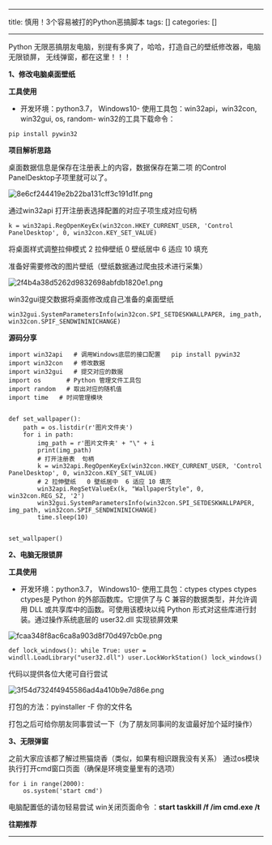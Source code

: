 
--- 
title:  慎用！3个容易被打的Python恶搞脚本 
tags: []
categories: [] 

---
Python 无限恶搞朋友电脑，别提有多爽了，哈哈，打造自己的壁纸修改器，电脑无限锁屏， 无线弹窗，都在这里！！！

**1、修改电脑桌面壁纸**

**工具使用**
- 开发环境：python3.7， Windows10- 使用工具包：win32api，win32con, win32gui, os, random- win32的工具下载命令：
```
pip install pywin32
```

**项目解析思路**

桌面数据信息是保存在注册表上的内容，数据保存在第二项 的Control PanelDesktop子项里就可以了。

<img src="https://img-blog.csdnimg.cn/img_convert/8e6cf244419e2b22ba131cff3c191d1f.png" alt="8e6cf244419e2b22ba131cff3c191d1f.png">

通过win32api 打开注册表选择配置的对应子项生成对应句柄

```
k = win32api.RegOpenKeyEx(win32con.HKEY_CURRENT_USER, 'Control PanelDesktop', 0, win32con.KEY_SET_VALUE)
```

将桌面样式调整拉伸模式 2 拉伸壁纸 0 壁纸居中 6 适应 10 填充

准备好需要修改的图片壁纸（壁纸数据通过爬虫技术进行采集）

<img src="https://img-blog.csdnimg.cn/img_convert/2f4b4a38d5262d9832698abfdb1820e1.png" alt="2f4b4a38d5262d9832698abfdb1820e1.png">

win32gui提交数据将桌面修改成自己准备的桌面壁纸

```
win32gui.SystemParametersInfo(win32con.SPI_SETDESKWALLPAPER, img_path, win32con.SPIF_SENDWININICHANGE)
```

**源码分享**

```
import win32api   # 调用Windows底层的接口配置   pip install pywin32
import win32con   # 修改数据
import win32gui   # 提交对应的数据
import os       # Python 管理文件工具包
import random   # 取出对应的随机值
import time   # 时间管理模块


def set_wallpaper():
    path = os.listdir(r'图片文件夹')
    for i in path:
        img_path = r'图片文件夹' + "\" + i
        print(img_path)
        # 打开注册表  句柄
        k = win32api.RegOpenKeyEx(win32con.HKEY_CURRENT_USER, 'Control PanelDesktop', 0, win32con.KEY_SET_VALUE)
        # 2 拉伸壁纸   0 壁纸居中  6 适应 10 填充
        win32api.RegSetValueEx(k, "WallpaperStyle", 0, win32con.REG_SZ, '2')
        win32gui.SystemParametersInfo(win32con.SPI_SETDESKWALLPAPER, img_path, win32con.SPIF_SENDWININICHANGE)
        time.sleep(10)


set_wallpaper()
```

**2、电脑无限锁屏**

**工具使用**
- 开发环境：python3.7， Windows10- 使用工具包：ctypes ctypes
ctypes ctypes是 Python 的外部函数库。它提供了与 C 兼容的数据类型，并允许调用 DLL 或共享库中的函数。可使用该模块以纯 Python 形式对这些库进行封装。通过操作系统底层的 user32.dll 实现锁屏效果

<img src="https://img-blog.csdnimg.cn/img_convert/fcaa348f8ac6ca8a903d8f70d497cb0e.png" alt="fcaa348f8ac6ca8a903d8f70d497cb0e.png">

```
def lock_windows(): while True: user = windll.LoadLibrary("user32.dll") user.LockWorkStation() lock_windows()
```

代码以提供各位大佬可自行尝试

<img src="https://img-blog.csdnimg.cn/img_convert/3f54d7324f4945586ad4a410b9e7d86e.png" alt="3f54d7324f4945586ad4a410b9e7d86e.png">

打包的方法：pyinstaller -F 你的文件名

打包之后可给你朋友同事尝试一下（为了朋友同事间的友谊最好加个延时操作）

**3、无限弹窗**

之前大家应该都了解过熊猫烧香（类似，如果有相识跟我没有关系） 通过os模块执行打开cmd窗口页面（确保是环境变量里有的选项）

```
for i in range(2000):
    os.system('start cmd')
```

电脑配置低的请勿轻易尝试 win关闭页面命令 ：**start taskkill /f /im cmd.exe /t**

**<strong>往期推荐**</strong>
- - - 